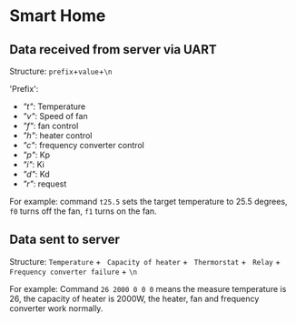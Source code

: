 # Smart Home
## Data received from server via UART

Structure: `prefix`+`value`+`\n`

'Prefix':
+ _"t"_: Temperature
+ _"v"_: Speed of fan
+ _"f"_: fan control
+ _"h"_: heater control
+ _"c"_: frequency converter control 
+ _"p"_: Kp
+ _"i"_: Ki
+ _"d"_: Kd
+ _"r"_: request

For example: command `t25.5` sets the target temperature to 25.5 degrees, `f0` turns off the fan, `f1` turns on the fan.
## Data sent to server

Structure: `Temperature` + ` Capacity of heater` + ` Thermorstat` + ` Relay` + ` Frequency converter failure` + `\n`

For example: Command `26 2000 0 0 0` means the measure temperature is 26, the capacity of heater is 2000W, the heater, fan and frequency converter work normally.